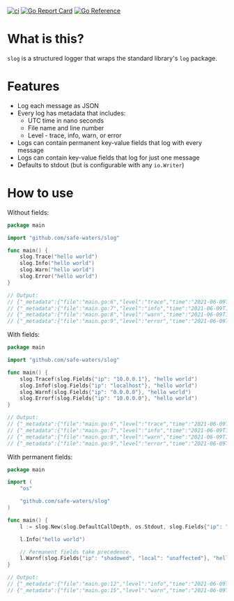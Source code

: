 [![ci](https://github.com/safe-waters/slog/actions/workflows/ci.yml/badge.svg)](https://github.com/safe-waters/slog/actions/workflows/ci.yml)
[![Go Report Card](https://goreportcard.com/badge/github.com/safe-waters/slog)](https://goreportcard.com/report/github.com/safe-waters/slog)
[![Go Reference](https://pkg.go.dev/badge/github.com/safe-waters/slog.svg)](https://pkg.go.dev/github.com/safe-waters/slog)

# What is this?
`slog` is a structured logger that wraps the standard library's
`log` package.

# Features
* Log each message as JSON
* Every log has metadata that includes:
    * UTC time in nano seconds
    * File name and line number
    * Level - trace, info, warn, or error
* Logs can contain permanent key-value fields that log with every message
* Logs can contain key-value fields that log for just one message
* Defaults to stdout (but is configurable with any `io.Writer`)

# How to use
Without fields:
```go
package main

import "github.com/safe-waters/slog"

func main() {
	slog.Trace("hello world")
	slog.Info("hello world")
	slog.Warn("hello world")
	slog.Error("hello world")
}

// Output:
// {"_metadata":{"file":"main.go:6","level":"trace","time":"2021-06-09T15:39:30.2649183Z"},"message":"hello world"}
// {"_metadata":{"file":"main.go:7","level":"info","time":"2021-06-09T15:39:30.2650656Z"},"message":"hello world"}
// {"_metadata":{"file":"main.go:8","level":"warn","time":"2021-06-09T15:39:30.265132Z"},"message":"hello world"}
// {"_metadata":{"file":"main.go:9","level":"error","time":"2021-06-09T15:39:30.2652018Z"},"message":"hello world"}
```

With fields:
```go
package main

import "github.com/safe-waters/slog"

func main() {
	slog.Tracef(slog.Fields{"ip": "10.0.0.1"}, "hello world")
	slog.Infof(slog.Fields{"ip": "localhost"}, "hello world")
	slog.Warnf(slog.Fields{"ip": "0.0.0.0"}, "hello world")
	slog.Errorf(slog.Fields{"ip": "10.0.0.0"}, "hello world")
}

// Output:
// {"_metadata":{"file":"main.go:6","level":"trace","time":"2021-06-09T15:41:20.9950695Z"},"fields":{"ip":"10.0.0.1"},"message":"hello world"}
// {"_metadata":{"file":"main.go:7","level":"info","time":"2021-06-09T15:41:20.9951949Z"},"fields":{"ip":"localhost"},"message":"hello world"}
// {"_metadata":{"file":"main.go:8","level":"warn","time":"2021-06-09T15:41:20.9952392Z"},"fields":{"ip":"0.0.0.0"},"message":"hello world"}
// {"_metadata":{"file":"main.go:9","level":"error","time":"2021-06-09T15:41:20.9953044Z"},"fields":{"ip":"10.0.0.0"},"message":"hello world"}
```

With permanent fields:
```go
package main

import (
	"os"

	"github.com/safe-waters/slog"
)

func main() {
	l := slog.New(slog.DefaultCallDepth, os.Stdout, slog.Fields{"ip": "localhost"})

	l.Info("hello world")

	// Permanent fields take precedence.
	l.Warnf(slog.Fields{"ip": "shadowed", "local": "unaffected"}, "hello world")
}

// Output:
// {"_metadata":{"file":"main.go:12","level":"info","time":"2021-06-09T15:43:53.5588804Z"},"fields":{"ip":"localhost"},"message":"hello world"}
// {"_metadata":{"file":"main.go:15","level":"warn","time":"2021-06-09T15:43:53.5590044Z"},"fields":{"ip":"localhost","local":"unaffected"},"message":"hello world"}
```
